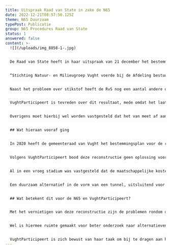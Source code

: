 ```yaml
---
title: Uitspraak Raad van State in zake de N65
date: 2022-12-21T08:57:50.125Z
theme: N65 Duurzaam
typePost: Publicatie
group: N65 Procedures Raad van State
status: 1
answered: false
content: >-
  ![](/uploads/img_8858-1-.jpg)


  De Raad van State heeft in haar uitspraak van 21 december het bestemmingsplan vernietigd. In de uitspraak van de Raad van State staat als overweging:


  “Stichting Natuur- en Milieugroep Vught voerde bij de Afdeling bestuursrechtspraak aan dat het Natura 2000-gebied ‘Loonse en Drunense Duinen en Leemkuilen’ schade zou oplopen door de stikstofuitstoot van zowel de aanleg als het gebruik van de gereconstrueerde N65. De Afdeling (red: RvS) bestuursrechtspraak geeft de stichting daarin gelijk. Voor een plan mag alleen toestemming worden gegeven als uit onderzoek blijkt dat zeker is dat beschermde natuurgebieden daardoor geen schade oplopen.”


  Naast het probleem over stikstof heeft de RvS nog een aantal andere onderwerpen laten meewegen bij haar besluit. Die hadden betrekking op verkeersituatie Boslaan, groencompensatie, trillingshinder en bereikbaarheid tankstation Helvoirt.


  VughtParticipeert is tevreden over dit resultaat, mede omdat het laat zien dat in ons land de bestuurlijke besluitvorming en beroepsprocedures hierop functioneren. 


  Overigens moet hierbij wel worden vastgesteld dat het van meet af aan een ongelijke strijd was, waarbij inwoners en belangenorganisaties tegenover een leger aan experts en juristen met vrijwel onbeperkt budget stonden. Dankzij de enorme inzet en financiële bijdragen van inwoners konden de inhoudelijke tekortkomingen van dit plan bij de RvS naar voren worden gebracht, leidend tot deze terechte vernietiging van het besluit van de gemeente.


  ## Wat hieraan vooraf ging


  In 2020 heeft de gemeenteraad van Vught het bestemmingsplan voor de reconstructie van de N65 goedgekeurd. Onderdeel van dit plan was de toekomstige A65 halfverdiept door de bebouwde kom te leiden.


  Volgens VughtParticipeert bood deze reconstructie geen oplossing voor de gestelde doelen: betere doorstroming op de N65, een grotere verkeersveiligheid, minder verkeersgeluid en luchtvervuiling, verbinding tussen Vught Noord en Vught Zuid en een duurzame oplossing. Sterker nog, er was alle reden aan te nemen dat op diverse fronten er sprake zal zijn van een achteruitgang, vooral wat de betreft de leefbaarheid in Vught.


  Al in een vroeg stadium was vastgesteld dat de maatschappelijke kosten-baten verhouding van deze reconstructie negatief was. Mede om die reden heeft VughtParticipeert een aantal beroepspartijen ondersteund bij het uitwerken van hun beroepschriften en hun toelichting voor de Raad van State.


  Een duurzaam alternatief in de vorm van een tunnel, uitsluitend voor doorgaand verkeer, was niet meegenomen in het onderzoek van de gemeente, en een verzoek daartoe is door het gemeentebestuur  afgewezen. 


  ## Wat betekent dit voor de N65 en VughtParticipeert?


  Met het vernietigen van deze reconstructie zijn de problemen rondom de N65 niet opgelost en blijft de noodzaak voor het behalen van de gestelde doelen bestaan. Er is slechts voorkomen dat het beschikbare budget zou worden gebruikt voor een niet effectieve oplossing en een halfverdiepte “verkeersgoot” een sta-in-de-weg zou zijn voor iedere toekomstige poging tot verbetering.


  Wel is hiermee ruimte gemaakt voor beter onderzoek naar alternatieven die aan de gestelde doelen beantwoorden en een duurzame oplossing bieden voor verkeer en leefbaarheid.


  VughtParticipeert is zich bewust van haar taak om bij te dragen aan het komen tot een duurzame oplossing. Wij willen samenwerken met gemeente, provincie en Rijkswaterstaat en waken voor transparantie, participatie en zuivere besluitvorming.
---
```

